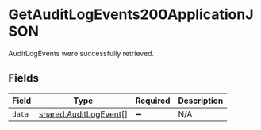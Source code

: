# GetAuditLogEvents200ApplicationJSON

AuditLogEvents were successfully retrieved.


## Fields

| Field                                                          | Type                                                           | Required                                                       | Description                                                    |
| -------------------------------------------------------------- | -------------------------------------------------------------- | -------------------------------------------------------------- | -------------------------------------------------------------- |
| `data`                                                         | [shared.AuditLogEvent](../../models/shared/auditlogevent.md)[] | :heavy_minus_sign:                                             | N/A                                                            |